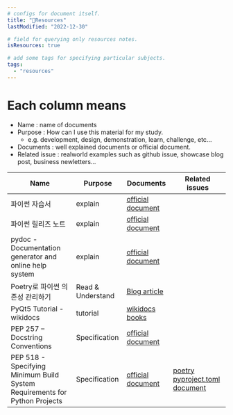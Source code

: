 ```yaml
---
# configs for document itself.
title: "🚚Resources"
lastModified: "2022-12-30"

# field for querying only resources notes.
isResources: true

# add some tags for specifying particular subjects.
tags:
  - "resources"
---
```

# Each column means
- Name : name of documents
- Purpose : How can I use this material for my study.
	- e.g. development, design, demonstration, learn, challenge, etc...
- Documents : well explained documents or official document.
- Related issue : realworld examples such as github issue, showcase blog post, business newletters...

| Name                                                                       | Purpose           | Documents                                                                           | Related issues                                                              |
| -------------------------------------------------------------------------- | ----------------- | ----------------------------------------------------------------------------------- | --------------------------------------------------------------------------- |
| 파이썬 자습서                                                              | explain           | [official document](https://docs.python.org/ko/3/tutorial/index.html)               |                                                                             |
| 파이썬 릴리즈 노트                                                         | explain           | [official document](https://docs.python.org/release/3.8.11/whatsnew/changelog.html) |                                                                             |
| pydoc  - Documentation generator and online help system                    | explain           | [official document](https://docs.python.org/3/library/pydoc.html)                   |                                                                             |
| Poetry로 파이썬 의존성 관리하기                                            | Read & Understand | [Blog article](https://blog.flynnpark.dev/15)                                                                                    |                                                                             |
| PyQt5 Tutorial - wikidocs                                                  | tutorial          | [wikidocs books](https://wikidocs.net/book/2165)                                    |                                                                             |
| PEP 257 – Docstring Conventions                                            | Specification     | [official document](https://peps.python.org/pep-0257/)                              |                                                                             |
| PEP 518 - Specifying Minimum Build System Requirements for Python Projects | Specification     | [official document](https://peps.python.org/pep-0518/)                              | [poetry pyproject.toml document](https://python-poetry.org/docs/pyproject/) |


